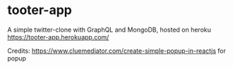 # tooter-app
A simple twitter-clone with GraphQL and MongoDB, hosted on heroku https://tooter-app.herokuapp.com/

Credits: https://www.cluemediator.com/create-simple-popup-in-reactjs for popup
